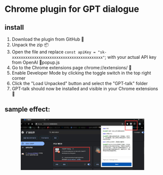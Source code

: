 

# Chrome plugin for GPT dialogue

## 

## install

1. Download the plugin from GitHub 🐙
2. Unpack the zip 📦
3. Open the file and replace `const apiKey = "sk-xxxxxxxxxxxxxxxxxxxxxxxxxxxxxxxxxxxxxxxxx"`; with your actual API key from OpenAI 🔑popup.js
4. Go to the Chrome extensions page chrome://extensions/ 📁
5. Enable Developer Mode by clicking the toggle switch in the top right corner
6. Click the "Load Unpacked" button and select the "GPT-talk" folder
7. GPT-talk should now be installed and visible in your Chrome extensions 🎉


## sample effect:

<p align="center">
    <img src="gpt_talk.jpg" width="400"/>
<p>
<br>

